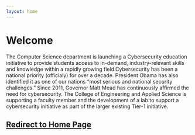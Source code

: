 ```yaml
---
layout: home
---
```

# Welcome
The Computer Science department is launching a Cybersecurity education initiative to provide students access to in-demand, industry-relevant skills and knowledge within a rapidly growing field.Cybersecurity has been a national priority (officialy) for over a decade. President Obama has also identified it as one of our nations “most serious and national security challenges.” Since 2011, Governor Matt Mead has continuously affirmed the need for cybersecurity. The College of Engineering and Applied Science is supporting a faculty member and the development of a lab to support a cybersecurity initiative as part of the larger existing Tier-1 initiative.

## [Redirect to Home Page](https://uwyo.edu/cedar)

